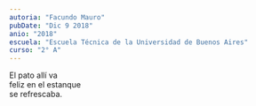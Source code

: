 ```yaml
---
autoria: "Facundo Mauro"
pubDate: "Dic 9 2018"
anio: "2018"
escuela: "Escuela Técnica de la Universidad de Buenos Aires"
curso: "2° A"
---
```

El pato allí va\
feliz en el estanque\
se refrescaba.